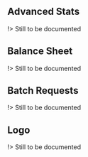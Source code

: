 ## Advanced Stats

!> Still to be documented

## Balance Sheet

!> Still to be documented

## Batch Requests

!> Still to be documented

## Logo

!> Still to be documented

